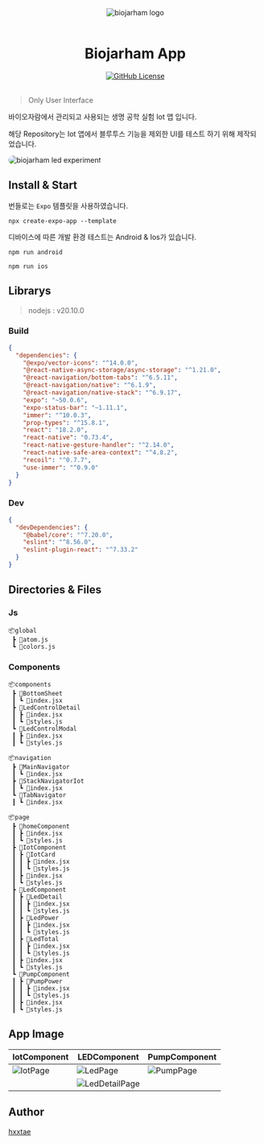 <div align="center">
  <img 
    src="https://github.com/hxxtae/biojarham-app/assets/79623316/da4f4f3d-d431-4e17-9322-05ff799dac0c"
    alt="biojarham logo"
  />
</div>

<br>

<div align="center">
  <h1>Biojarham App</h1>
</div>

<div align="center">
  <a href="https://github.com/hxxtae/biojarham-app/blob/main/LICENSE">
    <img alt="GitHub License" src="https://img.shields.io/github/license/hxxtae/biojarham-app?style=for-the-badge&labelColor=%23111111&color=%23ffffff">
  </a>
</div>

<br>

> Only User Interface

바이오자람에서 관리되고 사용되는 생명 공학 실험 Iot 앱 입니다.

해당 Repository는 Iot 앱에서 블루투스 기능을 제외한 UI를 테스트 하기 위해 제작되었습니다.

<img alt="biojarham led experiment" src="https://github.com/brave-people/brave-tech-interview/assets/79623316/14e76143-e00d-435f-8e18-27d12437f9b8" style="border-radius: 20px">

## Install & Start

번들로는 `Expo` 템플릿을 사용하였습니다.

```text
npx create-expo-app --template
```

디바이스에 따른 개발 환경 테스트는 Android & Ios가 있습니다.

```text
npm run android
```

```text
npm run ios
```

## Librarys

> nodejs : v20.10.0

### Build

```json
{
  "dependencies": {
    "@expo/vector-icons": "^14.0.0",
    "@react-native-async-storage/async-storage": "^1.21.0",
    "@react-navigation/bottom-tabs": "^6.5.11",
    "@react-navigation/native": "^6.1.9",
    "@react-navigation/native-stack": "^6.9.17",
    "expo": "~50.0.6",
    "expo-status-bar": "~1.11.1",
    "immer": "^10.0.3",
    "prop-types": "^15.8.1",
    "react": "18.2.0",
    "react-native": "0.73.4",
    "react-native-gesture-handler": "^2.14.0",
    "react-native-safe-area-context": "^4.8.2",
    "recoil": "^0.7.7",
    "use-immer": "^0.9.0"
  }
}
```

### Dev

```json
{
  "devDependencies": {
    "@babel/core": "^7.20.0",
    "eslint": "^8.56.0",
    "eslint-plugin-react": "^7.33.2"
  }
}
```

## Directories & Files

### Js

```
📦global
 ┣ 📜atom.js
 ┗ 📜colors.js
```

### Components

```
📦components
 ┣ 📂BottomSheet
 ┃ ┗ 📜index.jsx
 ┣ 📂LedControlDetail
 ┃ ┣ 📜index.jsx
 ┃ ┗ 📜styles.js
 ┗ 📂LedControlModal
 ┃ ┣ 📜index.jsx
 ┃ ┗ 📜styles.js

📦navigation
 ┣ 📂MainNavigator
 ┃ ┗ 📜index.jsx
 ┣ 📂StackNavigatorIot
 ┃ ┗ 📜index.jsx
 ┗ 📂TabNavigator
 ┃ ┗ 📜index.jsx

📦page
 ┣ 📂homeComponent
 ┃ ┣ 📜index.jsx
 ┃ ┗ 📜styles.js
 ┣ 📂IotComponent
 ┃ ┣ 📂IotCard
 ┃ ┃ ┣ 📜index.jsx
 ┃ ┃ ┗ 📜styles.js
 ┃ ┣ 📜index.jsx
 ┃ ┗ 📜styles.js
 ┣ 📂LedComponent
 ┃ ┣ 📂LedDetail
 ┃ ┃ ┣ 📜index.jsx
 ┃ ┃ ┗ 📜styles.js
 ┃ ┣ 📂LedPower
 ┃ ┃ ┣ 📜index.jsx
 ┃ ┃ ┗ 📜styles.js
 ┃ ┣ 📂LedTotal
 ┃ ┃ ┣ 📜index.jsx
 ┃ ┃ ┗ 📜styles.js
 ┃ ┣ 📜index.jsx
 ┃ ┗ 📜styles.js
 ┗ 📂PumpComponent
 ┃ ┣ 📂PumpPower
 ┃ ┃ ┣ 📜index.jsx
 ┃ ┃ ┗ 📜styles.js
 ┃ ┣ 📜index.jsx
 ┃ ┗ 📜styles.js
```

## App Image

| IotComponent | LEDComponent | PumpComponent |
| ------------ | ------------ | ------------- |
| ![IotPage]   | ![LedPage]   | ![PumpPage]   |
|              | ![LedDetailPage] |           |

[PumpPage]: https://github.com/hxxtae/biojarham-app/assets/79623316/9ef369a0-5e54-47bd-b4d9-1a8e494a01c3
[IotPage]: https://github.com/hxxtae/biojarham-app/assets/79623316/e6c43237-d3ae-4776-877b-af47f573a1ae
[LedPage]: https://github.com/hxxtae/biojarham-app/assets/79623316/2f95ff50-a18b-450d-9b0b-8481d0239007
[LedDetailPage]: https://github.com/hxxtae/biojarham-app/assets/79623316/30f0f841-9918-4657-8f34-8b6d6ee625c8

## Author

[hxxtae](https://github.com/hxxtae)